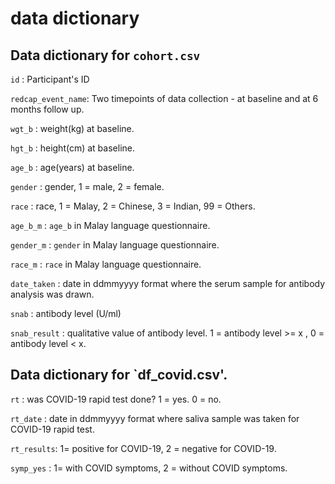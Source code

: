 # data dictionary


## Data dictionary for `cohort.csv`

`id` : Participant's ID

`redcap_event_name`: Two timepoints of data collection - at baseline and at 6 months follow up.

`wgt_b` : weight(kg) at baseline.

`hgt_b` : height(cm) at baseline.

`age_b` : age(years) at baseline. 

`gender` : gender, 1 =  male, 2 = female.

`race` : race, 1 = Malay, 2 = Chinese,  3 = Indian, 99 =  Others.

`age_b_m` : `age_b` in Malay language questionnaire.

`gender_m` : `gender` in Malay language questionnaire.

`race_m` : `race` in Malay language questionnaire.

`date_taken` : date in ddmmyyyy format where the serum sample for antibody analysis was drawn. 

`snab` : antibody level (U/ml)

`snab_result` : qualitative value of antibody level. 1 = antibody level >= x , 0 = antibody level < x.

## Data dictionary for `df_covid.csv'.

`rt` : was COVID-19 rapid test done? 1 = yes. 0 = no.

`rt_date` : date in ddmmyyyy format where saliva sample was taken for COVID-19 rapid test.

`rt_results`: 1= positive for COVID-19, 2 =  negative for COVID-19.

`symp_yes` : 1= with COVID symptoms, 2 = without COVID symptoms.
